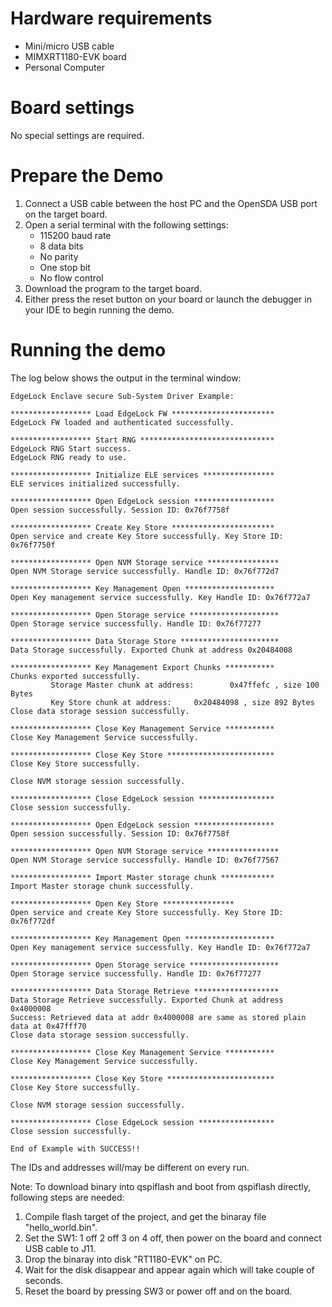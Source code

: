 Hardware requirements
=====================
- Mini/micro USB cable
- MIMXRT1180-EVK board
- Personal Computer

Board settings
============
No special settings are required.

Prepare the Demo
===============
1.  Connect a USB cable between the host PC and the OpenSDA USB port on the target board. 
2.  Open a serial terminal with the following settings:
    - 115200 baud rate
    - 8 data bits
    - No parity
    - One stop bit
    - No flow control
3.  Download the program to the target board.
4.  Either press the reset button on your board or launch the debugger in your IDE to begin running the demo.

Running the demo
================   
The log below shows the output in the terminal window:
~~~~~~~~~~~~~~~~~~~~~~~~~~~~~~~~~~~
EdgeLock Enclave secure Sub-System Driver Example:

****************** Load EdgeLock FW ***********************
EdgeLock FW loaded and authenticated successfully.

****************** Start RNG ******************************
EdgeLock RNG Start success.
EdgeLock RNG ready to use.

****************** Initialize ELE services ****************
ELE services initialized successfully.

****************** Open EdgeLock session ******************
Open session successfully. Session ID: 0x76f7758f

****************** Create Key Store ***********************
Open service and create Key Store successfully. Key Store ID: 0x76f7750f

****************** Open NVM Storage service ****************
Open NVM Storage service successfully. Handle ID: 0x76f772d7

****************** Key Management Open ********************
Open Key management service successfully. Key Handle ID: 0x76f772a7

****************** Open Storage service ********************
Open Storage service successfully. Handle ID: 0x76f77277

****************** Data Storage Store **********************
Data Storage successfully. Exported Chunk at address 0x20484008

****************** Key Management Export Chunks ***********
Chunks exported successfully.
         Storage Master chunk at address:        0x47ffefc , size 100 Bytes
         Key Store chunk at address:     0x20484098 , size 892 Bytes
Close data storage session successfully.

****************** Close Key Management Service ***********
Close Key Management Service successfully.

****************** Close Key Store ************************
Close Key Store successfully.

Close NVM storage session successfully.

****************** Close EdgeLock session *****************
Close session successfully.

****************** Open EdgeLock session ******************
Open session successfully. Session ID: 0x76f7758f

****************** Open NVM Storage service ****************
Open NVM Storage service successfully. Handle ID: 0x76f77567

****************** Import Master storage chunk ************
Import Master storage chunk successfully.

****************** Open Key Store ****************
Open service and create Key Store successfully. Key Store ID: 0x76f772df

****************** Key Management Open ********************
Open Key management service successfully. Key Handle ID: 0x76f772a7

****************** Open Storage service ********************
Open Storage service successfully. Handle ID: 0x76f77277

****************** Data Storage Retrieve *******************
Data Storage Retrieve successfully. Exported Chunk at address 0x4000008
Success: Retrieved data at addr 0x4000008 are same as stored plain data at 0x47fff70
Close data storage session successfully.

****************** Close Key Management Service ***********
Close Key Management Service successfully.

****************** Close Key Store ************************
Close Key Store successfully.

Close NVM storage session successfully.

****************** Close EdgeLock session *****************
Close session successfully.

End of Example with SUCCESS!!
~~~~~~~~~~~~~~~~~~~~~~~~~~~~~~~~~~~
The IDs and addresses will/may be different on every run.

Note:
To download binary into qspiflash and boot from qspiflash directly, following steps are needed:
1. Compile flash target of the project, and get the binaray file "hello_world.bin".
3. Set the SW1: 1 off 2 off 3 on 4 off, then power on the board and connect USB cable to J11.
4. Drop the binaray into disk "RT1180-EVK" on PC.
5. Wait for the disk disappear and appear again which will take couple of seconds.
7. Reset the board by pressing SW3 or power off and on the board. 
